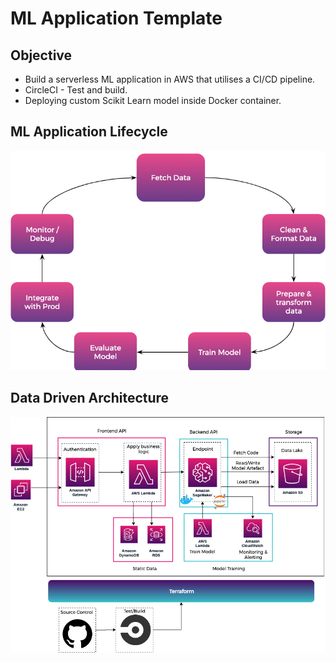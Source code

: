 # ML Application Template

## Objective
* Build a serverless ML application in AWS that utilises a CI/CD pipeline.
* CircleCI - Test and build.
* Deploying custom Scikit Learn model inside Docker container.   

## ML Application Lifecycle
[![MLApplicationLifecycle.png](MLApplicationLifecycle.png)](MLApplicationLifecycle.png)


## Data Driven Architecture
[![Serverless Deployment ML](Serverless_Deployment_ML.png)](Serverless_Deployment_ML.png)

